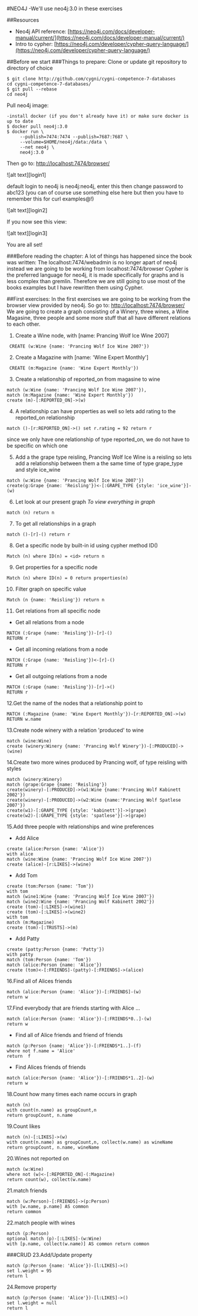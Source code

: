 #NEO4J
-We'll use neo4j:3.0 in these exercises

##Resources
- Neo4j API reference: [https://neo4j.com/docs/developer-manual/current/](https://neo4j.com/docs/developer-manual/current/)
- Intro to cypher: [https://neo4j.com/developer/cypher-query-language/](https://neo4j.com/developer/cypher-query-language/)

##Before we start
###Things to prepare:
Clone or update git repository to directory of choice
```
$ git clone http://github.com/cygni/cygni-competence-7-databases 
cd cygni-competence-7-databases/
$ git pull --rebase
cd neo4j
```
Pull neo4j image:

```
-install docker (if you don't already have it) or make sure docker is up to date
$ docker pull neo4j:3.0
$ docker run \
     --publish=7474:7474 --publish=7687:7687 \
     --volume=$HOME/neo4j/data:/data \
     --net neo4j \
     neo4j:3.0
```
Then go to:
[http://localhost:7474/browser/](http://localhost:7474/browser/)

![alt text][login1]

default login to neo4j is neo4j:neo4j, enter this then change password to abc123 (you can of course use something else here but then you have to remember this for curl examples@!) 

![alt text][login2]

If you now see this view:

![alt text][login3]

You are all set!


###Before reading the chapter:
A lot of things has happened since the book was written:
The localhost:7474/webadmin is no longer apart of neo4j instead we are going to be working from localhost:7474/browser
Cypher is the preferred language for neo4j, it is made specifically for graphs and is less complex than gremlin.
Therefore we are still going to use most of the books examples but I have rewritten them using Cypher.


##First exercises:
In the first exercises we are going to be working from the browser view provided by neo4j. 
So go to: [http://localhost:7474/browser/](http://localhost:7474/browser/)
We are going to create a graph consisting of a Winery, three wines, a Wine Magasine, three people and 
some more stuff that all have different relations to each other.


1. Create a Wine node, with [name: Prancing Wolf Ice Wine 2007]
```
 CREATE (w:Wine {name: 'Prancing Wolf Ice Wine 2007'})
```

2. Create a Magazine with [name: 'Wine Expert Monthly']
```
 CREATE (m:Magazine {name: 'Wine Expert Monthly'})
```

3. Create a relationship of reported_on from magasine to wine  
```
match (w:Wine {name: 'Prancing Wolf Ice Wine 2007'}), 
match (m:Magazine {name: 'Wine Expert Monthly'})
create (m)-[:REPORTED_ON]->(w)
```

4. A relationship can have properties as well so lets add rating to the reported_on relationship
```
match ()-[r:REPORTED_ON]->() set r.rating = 92 return r
```

since we only have one relationship of type reported_on, we do not have to be specific on which one

5. Add a the grape type reisling,  Prancing Wolf Ice Wine is a reisling so lets add a relationship between them a the same time of type grape_type and style ice_wine
```
match (w:Wine {name: 'Prancing Wolf Ice Wine 2007'})
create(g:Grape {name: 'Reisling'})<-[:GRAPE_TYPE {style: 'ice_wine'}]-(w)
```

6. Let look at our present graph 
_To view everything in graph_
```
match (n) return n
```

7. To get all relationships in a graph 
```
match ()-[r]-() return r
```

8. Get a specific node by built-in id using cypher method ID(<node>)
```
Match (n) where ID(n) = <id> return n
```

9. Get properties for a specific node
```
Match (n) where ID(n) = 0 return properties(n)
```

10. Filter graph on specific value
```
Match (n {name: 'Reisling'}) return n
```

11. Get relations from all specific node 
  * Get all relations from a node
```
MATCH (:Grape {name: 'Reisling'})-[r]-() 
RETURN r 
```
  * Get all incoming relations from a node
```
MATCH (:Grape {name: 'Reisling'})<-[r]-() 
RETURN r
```
  * Get all outgoing relations from a node
```
MATCH (:Grape {name: 'Reisling'})-[r]->() 
RETURN r
```

12.Get the name of the nodes that a relationship point to
```
MATCH (:Magazine {name: 'Wine Expert Monthly'})-[r:REPORTED_ON]->(w) 
RETURN w.name
```

13.Create node winery with a relation 'produced' to wine
```
match (wine:Wine)
create (winery:Winery {name: 'Prancing Wolf Winery'})-[:PRODUCED]->(wine)
```
 
14.Create two more wines produced by Prancing wolf, of type reisling with styles
```
match (winery:Winery)
match (grape:Grape {name: 'Reisling'})
create(winery)-[:PRODUCED]->(w1:Wine {name:'Prancing Wolf Kabinett 2002'})
create(winery)-[:PRODUCED]->(w2:Wine {name:'Prancing Wolf Spatlese 2007'})
create(w1)-[:GRAPE_TYPE {style: 'kabinett'}]->(grape)
create(w2)-[:GRAPE_TYPE {style: 'spatlese'}]->(grape)
```

15.Add three people with relationships and wine preferences
 * Add Alice
```
create (alice:Person {name: 'Alice'})
with alice
match (wine:Wine {name: 'Prancing Wolf Ice Wine 2007'})
create (alice)-[r:LIKES]->(wine)
```

 * Add Tom
```
create (tom:Person {name: 'Tom'})
with tom
match (wine1:Wine {name: 'Prancing Wolf Ice Wine 2007'})
match (wine2:Wine {name: 'Prancing Wolf Kabinett 2002'})
create (tom)-[:LIKES]->(wine1)
create (tom)-[:LIKES]->(wine2)
with tom
match (m:Magazine)
create (tom)-[:TRUSTS]->(m)
```

 * Add Patty
```
create (patty:Person {name: 'Patty'})
with patty
match (tom:Person {name: 'Tom'})
match (alice:Person {name: 'Alice'})
create (tom)<-[:FRIENDS]-(patty)-[:FRIENDS]->(alice)
```

16.Find all of Alices friends
```
match (alice:Person {name: 'Alice'})-[:FRIENDS]-(w)
return w
```

17.Find everybody that are friends starting with Alice ...
```
match (alice:Person {name: 'Alice'})-[:FRIENDS*0..]-(w)
return w
```

 * Find all of Alice friends and friend of friends
```
match (p:Person {name: 'Alice'})-[:FRIENDS*1..]-(f) 
where not f.name = 'Alice'
return  f
```

 * Find Alices friends of friends
```
match (alice:Person {name: 'Alice'})-[:FRIENDS*1..2]-(w)
return w
```

18.Count how many times each name occurs in graph
```
match (n) 
with count(n.name) as groupCount,n 
return groupCount, n.name
```

19.Count likes 
```
match (n)-[:LIKES]->(w) 
with count(n.name) as groupCount,n, collect(w.name) as wineName
return groupCount, n.name, wineName
```

20.Wines not reported on
```
match (w:Wine)
where not (w)<-[:REPORTED_ON]-(:Magazine)
return count(w), collect(w.name)
```

21.match friends
```
match (w:Person)-[:FRIENDS]->(p:Person) 
with [w.name, p.name] AS common 
return common
```

22.match people with wines
```
match (p:Person)
optional match (p)-[:LIKES]-(w:Wine)
with [p.name, collect(w.name)] AS common return common
```
###CRUD
23.Add/Update property
```
match (p:Person {name: 'Alice'})-[l:LIKES]->() 
set l.weight = 95
return l
```

24.Remove property
```
match (p:Person {name: 'Alice'})-[l:LIKES]->() 
set l.weight = null
return l
```